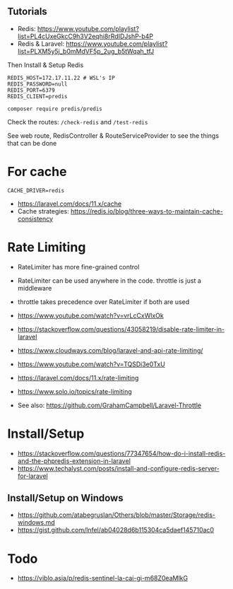 
## Tutorials

- Redis: https://www.youtube.com/playlist?list=PL4cUxeGkcC9h3V2eqhi8rRdIDJshP-b4P
- Redis & Laravel: https://www.youtube.com/playlist?list=PLXM5y5j_b0mMdVF5p_2ug_b5tWqah_tfJ

Then Install & Setup Redis

```
REDIS_HOST=172.17.11.22 # WSL's IP
REDIS_PASSWORD=null
REDIS_PORT=6379
REDIS_CLIENT=predis
```

`composer require predis/predis`

Check the routes: `/check-redis` and `/test-redis`

See web route, RedisController & RouteServiceProvider to see the things that can be done

# For cache

`CACHE_DRIVER=redis`

- https://laravel.com/docs/11.x/cache
- Cache strategies: https://redis.io/blog/three-ways-to-maintain-cache-consistency

# Rate Limiting

- RateLimiter has more fine-grained control
- RateLimiter can be used anywhere in the code. throttle is just a middleware
- throttle takes precedence over RateLimiter if both are used  

- https://www.youtube.com/watch?v=vrLcCxWlxOk
- https://stackoverflow.com/questions/43058219/disable-rate-limiter-in-laravel
- https://www.cloudways.com/blog/laravel-and-api-rate-limiting/
- https://www.youtube.com/watch?v=TQSDi3e0TxU
- https://laravel.com/docs/11.x/rate-limiting
- https://www.solo.io/topics/rate-limiting
- See also: https://github.com/GrahamCampbell/Laravel-Throttle

# Install/Setup

- https://stackoverflow.com/questions/77347654/how-do-i-install-redis-and-the-phpredis-extension-in-laravel
- https://www.techalyst.com/posts/install-and-configure-redis-server-for-laravel

## Install/Setup on Windows

- https://github.com/atabegruslan/Others/blob/master/Storage/redis-windows.md
- https://gist.github.com/lnfel/ab04028d6b115304ca5daef145710ac0

# Todo

- https://viblo.asia/p/redis-sentinel-la-cai-gi-m68Z0eaMlkG
